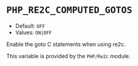 # `PHP_RE2C_COMPUTED_GOTOS`

* Default: `OFF`
* Values: `ON|OFF`

Enable the goto C statements when using re2c.

This variable is provided by the `PHP/Re2c` module.
